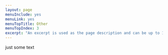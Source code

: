 ```yaml
---
layout: page
menuInclude: yes
menuLink: yes
menuTopTitle: Other
menuTopIndex: 3
excerpt: "An excerpt is used as the page description and can be up to 160 characters long..."
---
```


just some text